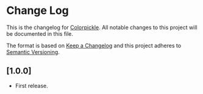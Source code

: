 # Change Log
This is the changelog for [Colorpickle](https://www.fakiirimedia.com/colorpickle).
All notable changes to this project will be documented in this file.

The format is based on [Keep a Changelog](http://keepachangelog.com/)
and this project adheres to [Semantic Versioning](http://semver.org/).

## [1.0.0]
- First release.
